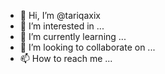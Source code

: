 - 👋 Hi, I’m @tariqaxix
- 👀 I’m interested in ...
- 🌱 I’m currently learning ...
- 💞️ I’m looking to collaborate on ...
- 📫 How to reach me ...

<!---
tariqaxix/tariqaxix is a ✨ special ✨ repository because its `README.md` (this file) appears on your GitHub profile.
You can click the Preview link to take a look at your changes.
--->
